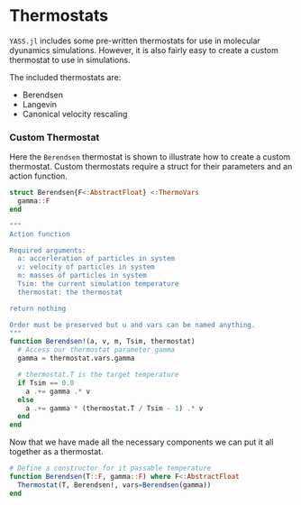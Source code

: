 # Thermostats

`YASS.jl` includes some pre-written thermostats for use in molecular dyunamics simulations. However, it is also fairly easy to create a custom thermostat to use in simulations. 

The included thermostats are:

  - Berendsen
  - Langevin
  - Canonical velocity rescaling


### Custom Thermostat

Here the `Berendsen` thermostat is shown to illustrate how to create a custom thermostat. Custom thermostats require a struct for their parameters and an action function.

```julia
struct Berendsen{F<:AbstractFloat} <:ThermoVars
  gamma::F
end

"""
Action function

Required arguments:
  a: accerleration of particles in system
  v: velocity of particles in system
  m: masses of particles in system
  Tsim: the current simulation temperature
  thermostat: the thermostat

return nothing

Order must be preserved but u and vars can be named anything.
"""
function Berendsen!(a, v, m, Tsim, thermostat)
  # Access our thermostat parameter gamma
  gamma = thermostat.vars.gamma

  # thermostat.T is the target temperature
  if Tsim == 0.0
    a .+= gamma .* v
  else
    a .+= gamma * (thermostat.T / Tsim - 1) .* v
  end
end
```

Now that we have made all the necessary components we can put it all together as a thermostat.

```julia
# Define a constructor for it passable temperature
function Berendsen(T::F, gamma::F) where F<:AbstractFloat
  Thermostat(T, Berendsen!, vars=Berendsen(gamma))
end
```